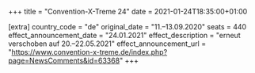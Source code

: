 +++
title = "Convention-X-Treme 24"
date = 2021-01-24T18:35:00+01:00

[extra]
country_code = "de"
original_date = "11.–13.09.2020"
seats = 440
effect_announcement_date = "24.01.2021"
effect_description = "erneut verschoben auf 20.–22.05.2021"
effect_announcement_url = "https://www.convention-x-treme.de/index.php?page=NewsComments&id=63368"
+++

